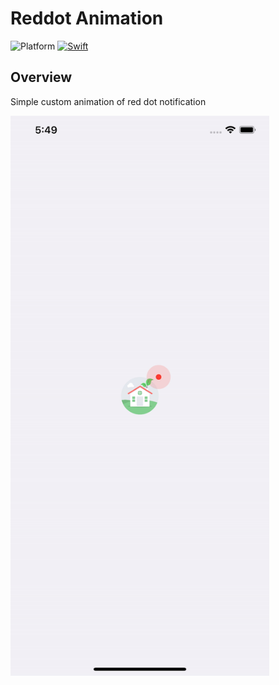 # Reddot Animation

![Platform](https://img.shields.io/cocoapods/p/SquishButton.svg?style=flat)
[![Swift](https://img.shields.io/badge/Swift-5-orange.svg?style=flat)](https://developer.apple.com/swift)

## Overview
Simple custom animation of red dot notification

<img src="https://github.com/oliver-anh-nguyen/AnimationNotificationDot/blob/master/DotAnimation/DotAnimation/DotAnimation.gif" width="414" height="896">

